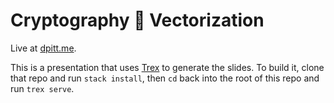 Cryptography 🤝 Vectorization
=============================

Live at [dpitt.me](https://dpitt.me/trex/vectorization/deck.html).

This is a presentation that uses
[Trex](https://github.com/pittma/trex) to generate the slides. To
build it, clone that repo and run `stack install`, then `cd` back into
the root of this repo and run `trex serve`.
